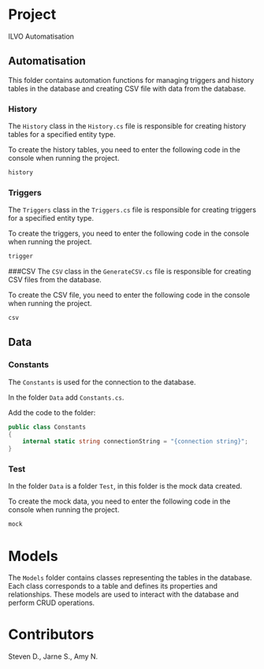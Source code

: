 # Project
ILVO Automatisation

## Automatisation

This folder contains automation functions for managing triggers and history tables in the database and creating CSV file with data from the database.

### History
The `History` class in the `History.cs` file is responsible for creating history tables for a specified entity type.

To create the history tables, you need to enter the following code in the console when running the project.

```csharp
history
```

### Triggers
The `Triggers` class in the `Triggers.cs` file is responsible for creating triggers for a specified entity type.

To create the triggers, you need to enter the following code in the console when running the project.

```csharp
trigger
```
###CSV
The `CSV` class in the `GenerateCSV.cs` file is responsible for creating CSV files from the database.

To create the CSV file, you need to enter the following code in the console when running the project.

```csharp
csv
```

## Data

### Constants

The `Constants` is used for the connection to the database.

In the folder `Data` add `Constants.cs`.

Add the code to the folder:
```csharp
public class Constants
{
    internal static string connectionString = "{connection string}";
}
```
### Test
In the folder `Data` is a folder `Test`, in this folder is the mock data created.

To create the mock data, you need to enter the following code in the console when running the project.

```csharp
mock
```

# Models
The `Models` folder contains classes representing the tables in the database. Each class corresponds to a table and defines its properties and relationships. These models are used to interact with the database and perform CRUD operations.

# Contributors
Steven D., Jarne S., Amy N.
